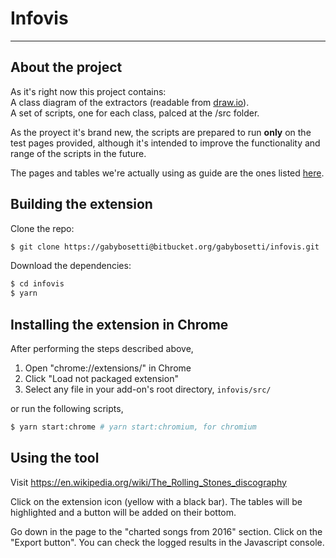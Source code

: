 # Infovis

* * *

## About the project

As it's right now this project contains:  
A class diagram of the extractors (readable from [draw.io](https://www.draw.io/)).  
A set of scripts, one for each class, palced at the /src folder.  
  
As the proyect it's brand new, the scripts are prepared to run **only** on the test pages provided, although it's intended to improve the functionality and range of the scripts in the future.  
  
The pages and tables we're actually using as guide are the ones listed [here](https://docs.google.com/spreadsheets/d/1yNP9g8WUKFXFEjaJTGbIcg-HSwPsolSsEcc0ps4WN8Y/edit#gid=0).  

## Building the extension

Clone the repo:

```bash
$ git clone https://gabybosetti@bitbucket.org/gabybosetti/infovis.git
```

Download the dependencies:

```bash
$ cd infovis
$ yarn
```

## Installing the extension in Chrome

After performing the steps described above,

1.  Open "chrome://extensions/" in Chrome
2.  Click "Load not packaged extension"
3.  Select any file in your add-on's root directory, `infovis/src/`

or run the following scripts,

```bash
$ yarn start:chrome # yarn start:chromium, for chromium
```

## Using the tool

Visit https://en.wikipedia.org/wiki/The_Rolling_Stones_discography

Click on the extension icon (yellow with a black bar). The tables will be  highlighted and a button will be added on their bottom.

Go down in the page to the "charted songs from 2016" section. Click on the "Export button". You can check the logged results in the Javascript console. 